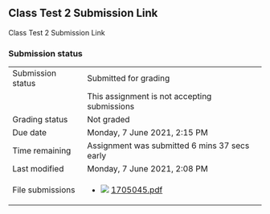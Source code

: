 <h2>Class Test 2 Submission Link</h2>Class Test 2 Submission Link<br />

<h3>Submission status</h3><table>
<tbody><tr>
<td>Submission status</td>
<td>Submitted for grading</td>
</tr>
<tr>
<td></td>
<td>This assignment is not accepting submissions</td>
</tr>
<tr>
<td>Grading status</td>
<td>Not graded</td>
</tr>
<tr>
<td>Due date</td>
<td>Monday, 7 June 2021, 2:15 PM</td>
</tr>
<tr>
<td>Time remaining</td>
<td>Assignment was submitted 6 mins 37 secs early</td>
</tr>
<tr>
<td>Last modified</td>
<td>Monday, 7 June 2021, 2:08 PM</td>
</tr>
<tr>
<td>File submissions</td>
<td><ul><li><img src="..%5C..%5C..%5CJanuary%202018%5CCSE101%5CNews%20forum%5CCLASS%20TEST%202%20Marks%5Cfile%5Cpdf.png" /> <a href="file%5C1705045.pdf">1705045.pdf</a> 
</li></ul>

</td>
</tr>

</tbody>
</table>



